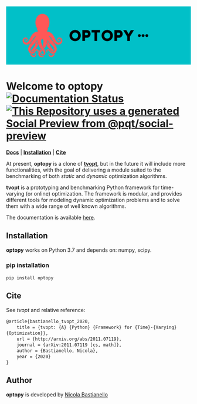 ![banner](https://github.com/nicola-bastianello/optopy/blob/main/.images/OPTOPY%201900x600.png)

# Welcome to **optopy** [![Documentation Status](https://readthedocs.org/projects/optopy/badge/?version=latest)](https://optopy.readthedocs.io/en/latest/?badge=latest) [![This Repository uses a generated Social Preview from @pqt/social-preview](https://img.shields.io/badge/%E2%9C%93-Social%20Preview-blue)](https://github.com/pqt/social-preview)
[**Docs**](https://optopy.readthedocs.io/en/latest/)
| [**Installation**](#installation)
| [**Cite**](#cite)


At present, **optopy** is a clone of [**tvopt**](https://github.com/nicola-bastianello/tvopt), but in the future it will include more functionalities, with the goal of delivering a module suited to the benchmarking of both *static* and *dynamic* optimization algorithms.

**tvopt** is a prototyping and benchmarking Python framework for time-varying (or online) optimization. The framework is modular,
and provides different tools for modeling dynamic optimization problems and to solve them with a wide range of well known
algorithms.

The documentation is available [here](https://optopy.readthedocs.io/en/latest/).
 

## Installation
**optopy** works on Python 3.7 and depends on: numpy, scipy.

### pip installation
```
pip install optopy
```

## Cite
See *tvopt* and relative reference:

```
@article{bastianello_tvopt_2020,
	title = {tvopt: {A} {Python} {Framework} for {Time}-{Varying} {Optimization}},
	url = {http://arxiv.org/abs/2011.07119},
	journal = {arXiv:2011.07119 [cs, math]},
	author = {Bastianello, Nicola},
	year = {2020}
}

```

## Author
**optopy** is developed by
[Nicola Bastianello](https://nicola-bastianello.github.io)
